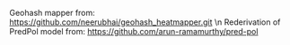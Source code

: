 Geohash mapper from: https://github.com/neerubhai/geohash_heatmapper.git \n
Rederivation of PredPol model from: https://github.com/arun-ramamurthy/pred-pol
